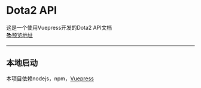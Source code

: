 # Dota2 API
这是一个使用Vuepress开发的Dota2 API文档  
[📚预览地址](https://bigciba.github.io/Dota2-API-Vuepress/)  

---
## 本地启动
本项目依赖nodejs，npm，[Vuepress](https://vuepress.vuejs.org/zh/)